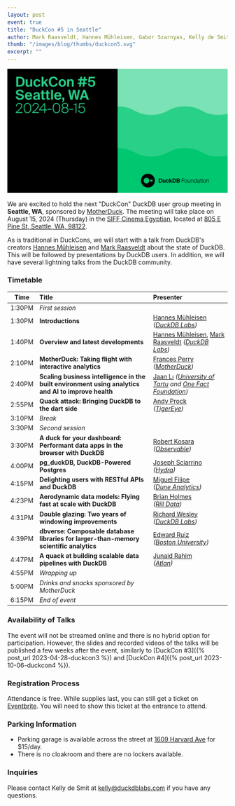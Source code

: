 ```yaml
---
layout: post
event: true
title: "DuckCon #5 in Seattle"
author: Mark Raasveldt, Hannes Mühleisen, Gabor Szarnyas, Kelly de Smit
thumb: "/images/blog/thumbs/duckcon5.svg"
excerpt: ""
---
```


<img src="/images/duckcon5-splashscreen.svg"
     alt="DuckCon #5 Splashscreen"
     width="680"
     />

We are excited to hold the next "DuckCon" DuckDB user group meeting in **Seattle, WA**, sponsored by [MotherDuck](https://motherduck.com/).
The meeting will take place on August 15, 2024 (Thursday) in the [SIFF Cinema Egyptian](https://www.siff.net/cinema/cinema-venues/siff-cinema-egyptian), located at [805 E Pine St, Seattle, WA, 98122](https://maps.app.goo.gl/jRfRPMaYY6AmJ2fF6).

As is traditional in DuckCons, we will start with a talk from DuckDB's creators [Hannes Mühleisen](https://hannes.muehleisen.org/) and [Mark Raasveldt](https://mytherin.github.io/) about the state of DuckDB. This will be followed by presentations by DuckDB users. In addition, we will have several lightning talks from the DuckDB community.

### Timetable

<!-- To watch the recordings, see the [playlist of talks](https://www.youtube.com/playlist?list=). -->

| Time | Title | Presenter |
| ------ | :----------------------------------------------------------------------------------------------------------------------------- | :----------------------------------------------------------------|
| 1:30PM | _First session_ | |
| 1:30PM | **Introductions** | [Hannes Mühleisen](https://hannes.muehleisen.org/) <br/> _([DuckDB Labs](https://duckdblabs.com/))_ |
| 1:40PM | **Overview and latest developments** | [Hannes Mühleisen](https://hannes.muehleisen.org/), [Mark Raasveldt](https://mytherin.github.io/) _([DuckDB Labs](https://duckdblabs.com/))_ |
| 2:10PM | **MotherDuck: Taking flight with interactive analytics** | [Frances Perry](https://www.linkedin.com/in/frances-perry/) <br/> _([MotherDuck](https://motherduck.com/))_ |
| 2:40PM | **Scaling business intelligence in the built environment using analytics and AI to improve health** | [Jaan Lı](https://jaan.io/) _([University of Tartu](https://ut.ee/en/home) and [One Fact Foundation](https://www.onefact.org/))_ |
| 2:55PM | **Quack attack: Bringing DuckDB to the dart side** | [Andy Prock](https://www.linkedin.com/in/andyprock/) <br/> _([TigerEye](https://www.tigereye.com/))_ |
| 3:10PM | _Break_ | |
| 3:30PM | _Second session_ | |
| 3:30PM | **A duck for your dashboard: Performant data apps in the browser with DuckDB** | [Robert Kosara](https://www.linkedin.com/in/rkosara/) <br/> _([Observable](https://observablehq.com/))_ |
| 4:00PM | **pg_duckDB, DuckDB-Powered Postgres** | [Joseph Sciarrino](https://www.linkedin.com/in/jsciarrino12/) <br/> _([Hydra](https://www.hydra.so/))_ |
| 4:15PM | **Delighting users with RESTful APIs and DuckDB** | [Miguel Filipe](https://www.linkedin.com/in/miguelmfilipe/) <br/> _([Dune Analytics](https://dune.com/))_ |
| 4:23PM | **Aerodynamic data models: Flying fast at scale with DuckDB** | [Brian Holmes](https://github.com/briangregoryholmes) <br/> _([Rill Data](https://www.rilldata.com/))_ |
| 4:31PM | **Double glazing: Two years of windowing improvements** | [Richard Wesley](https://www.linkedin.com/in/riwesley/) <br/> _([DuckDB Labs](https://duckdblabs.com/))_ |
| 4:39PM | **dbverse: Composable database libraries for larger-than-memory scientific analytics** | [Edward Ruiz](https://twitter.com/Ed2uiz) <br/> _([Boston University](https://www.bu.edu/))_ |
| 4:47PM | **A quack at building scalable data pipelines with DuckDB** | [Junaid Rahim](https://www.linkedin.com/in/junaidrahim/) <br/> _([Atlan](https://atlan.com/))_ |
| 4:55PM | _Wrapping up_ | |
| 5:00PM | _Drinks and snacks sponsored by MotherDuck_ | |
| 6:15PM | _End of event_ | |

### Availability of Talks

The event will not be streamed online and there is no hybrid option for participation.
However, the slides and recorded videos of the talks will be published a few weeks after the event, similarly to [DuckCon #3]({% post_url 2023-04-28-duckcon3 %}) and [DuckCon #4]({% post_url 2023-10-06-duckcon4 %}).

### Registration Process

Attendance is free. While supplies last, you can still get a ticket on [Eventbrite](https://www.eventbrite.com/e/duckcon-5-tickets-877957674037).
You will need to show this ticket at the entrance to attend.

### Parking Information

* Parking garage is available across the street at [1609 Harvard Ave](https://maps.app.goo.gl/dWe76SbhGtZ2j9Dz7) for $15/day.
* There is no cloakroom and there are no lockers available.

### Inquiries

Please contact Kelly de Smit at [kelly@duckdblabs.com](mailto:kelly@duckdblabs.com) if you have any questions.
